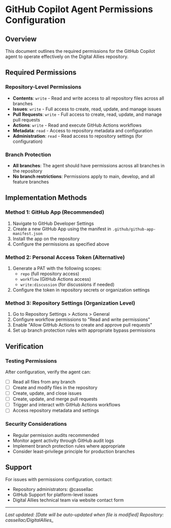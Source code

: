 # GitHub Copilot Agent Permissions Configuration

## Overview
This document outlines the required permissions for the GitHub Copilot agent to operate effectively on the Digital Allies repository.

## Required Permissions

### Repository-Level Permissions
- **Contents**: `write` - Read and write access to all repository files across all branches
- **Issues**: `write` - Full access to create, read, update, and manage issues  
- **Pull Requests**: `write` - Full access to create, read, update, and manage pull requests
- **Actions**: `write` - Read and execute GitHub Actions workflows
- **Metadata**: `read` - Access to repository metadata and configuration
- **Administration**: `read` - Read access to repository settings (for configuration)

### Branch Protection
- **All branches**: The agent should have permissions across all branches in the repository
- **No branch restrictions**: Permissions apply to main, develop, and all feature branches

## Implementation Methods

### Method 1: GitHub App (Recommended)
1. Navigate to GitHub Developer Settings
2. Create a new GitHub App using the manifest in `.github/github-app-manifest.json`
3. Install the app on the repository
4. Configure the permissions as specified above

### Method 2: Personal Access Token (Alternative)
1. Generate a PAT with the following scopes:
   - `repo` (full repository access)
   - `workflow` (GitHub Actions access)
   - `write:discussion` (for discussions if needed)
2. Configure the token in repository secrets or organization settings

### Method 3: Repository Settings (Organization Level)
1. Go to Repository Settings > Actions > General
2. Configure workflow permissions to "Read and write permissions"
3. Enable "Allow GitHub Actions to create and approve pull requests"
4. Set up branch protection rules with appropriate bypass permissions

## Verification

### Testing Permissions
After configuration, verify the agent can:
- [ ] Read all files from any branch
- [ ] Create and modify files in the repository  
- [ ] Create, update, and close issues
- [ ] Create, update, and merge pull requests
- [ ] Trigger and interact with GitHub Actions workflows
- [ ] Access repository metadata and settings

### Security Considerations
- Regular permission audits recommended
- Monitor agent activity through GitHub audit logs
- Implement branch protection rules where appropriate
- Consider least-privilege principle for production branches

## Support
For issues with permissions configuration, contact:
- Repository administrators: @cassellac
- GitHub Support for platform-level issues
- Digital Allies technical team via website contact form

---
*Last updated: [Date will be auto-updated when file is modified]*
*Repository: cassellac/DigitalAllies_*